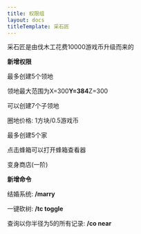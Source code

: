 ```yaml
---
title: 权限组
layout: docs
titleTemplate: 采石匠
---
```


采石匠是由伐木工花费10000游戏币升级而来的

**新增权限**

最多创建5个领地

领地最大范围为X=300**Y=384**Z=300

可以创建7个子领地

圈地价格: 1方块/0.5游戏币

最多创建5个家

点击蜂箱可以打开蜂箱查看器

变身商店(一阶)

**新增命令**

结婚系统: **/marry**

一键砍树: **/tc toggle**

查询以你半径为5的所有记录: **/co near**